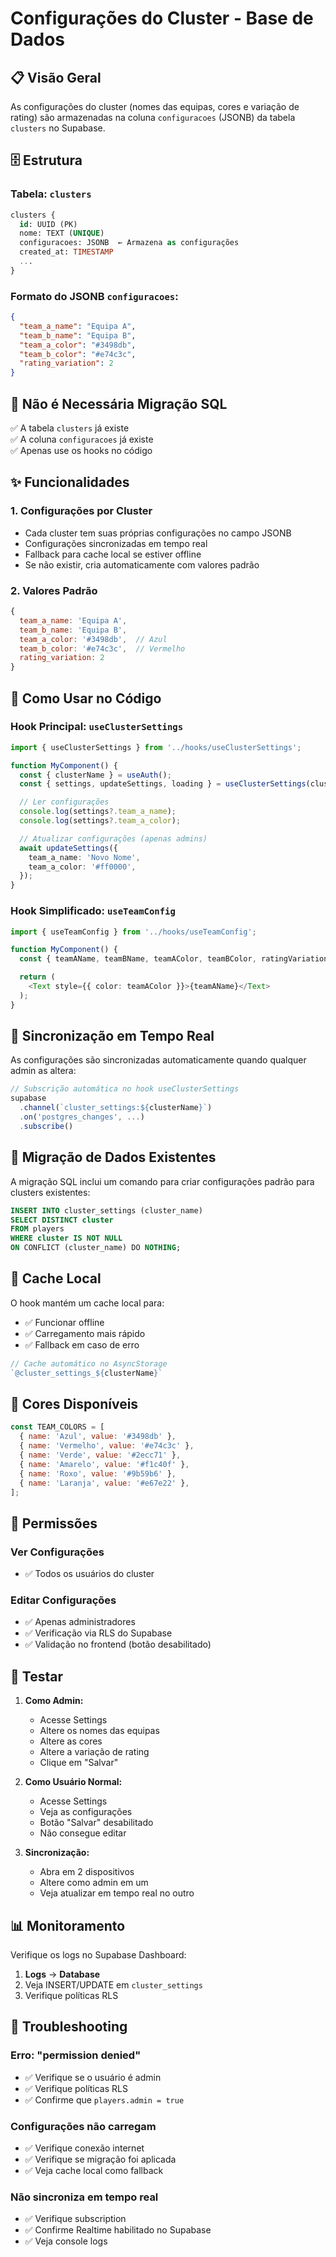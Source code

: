 # Configurações do Cluster - Base de Dados

## 📋 Visão Geral

As configurações do cluster (nomes das equipas, cores e variação de rating) são armazenadas na coluna `configuracoes` (JSONB) da tabela `clusters` no Supabase.

## 🗄️ Estrutura

### Tabela: `clusters`
```sql
clusters {
  id: UUID (PK)
  nome: TEXT (UNIQUE)
  configuracoes: JSONB  ← Armazena as configurações
  created_at: TIMESTAMP
  ...
}
```

### Formato do JSONB `configuracoes`:
```json
{
  "team_a_name": "Equipa A",
  "team_b_name": "Equipa B",
  "team_a_color": "#3498db",
  "team_b_color": "#e74c3c",
  "rating_variation": 2
}
```

## 🚀 Não é Necessária Migração SQL

✅ A tabela `clusters` já existe  
✅ A coluna `configuracoes` já existe  
✅ Apenas use os hooks no código  

## ✨ Funcionalidades

### 1. **Configurações por Cluster**
- Cada cluster tem suas próprias configurações no campo JSONB
- Configurações sincronizadas em tempo real
- Fallback para cache local se estiver offline
- Se não existir, cria automaticamente com valores padrão

### 2. **Valores Padrão**
```javascript
{
  team_a_name: 'Equipa A',
  team_b_name: 'Equipa B',
  team_a_color: '#3498db',  // Azul
  team_b_color: '#e74c3c',  // Vermelho
  rating_variation: 2
}
```

## 🔧 Como Usar no Código

### Hook Principal: `useClusterSettings`

```typescript
import { useClusterSettings } from '../hooks/useClusterSettings';

function MyComponent() {
  const { clusterName } = useAuth();
  const { settings, updateSettings, loading } = useClusterSettings(clusterName);

  // Ler configurações
  console.log(settings?.team_a_name);
  console.log(settings?.team_a_color);

  // Atualizar configurações (apenas admins)
  await updateSettings({
    team_a_name: 'Novo Nome',
    team_a_color: '#ff0000',
  });
}
```

### Hook Simplificado: `useTeamConfig`

```typescript
import { useTeamConfig } from '../hooks/useTeamConfig';

function MyComponent() {
  const { teamAName, teamBName, teamAColor, teamBColor, ratingVariation } = useTeamConfig();

  return (
    <Text style={{ color: teamAColor }}>{teamAName}</Text>
  );
}
```

## 📡 Sincronização em Tempo Real

As configurações são sincronizadas automaticamente quando qualquer admin as altera:

```typescript
// Subscrição automática no hook useClusterSettings
supabase
  .channel(`cluster_settings:${clusterName}`)
  .on('postgres_changes', ...)
  .subscribe()
```

## 🔄 Migração de Dados Existentes

A migração SQL inclui um comando para criar configurações padrão para clusters existentes:

```sql
INSERT INTO cluster_settings (cluster_name)
SELECT DISTINCT cluster
FROM players
WHERE cluster IS NOT NULL
ON CONFLICT (cluster_name) DO NOTHING;
```

## 💾 Cache Local

O hook mantém um cache local para:
- ✅ Funcionar offline
- ✅ Carregamento mais rápido
- ✅ Fallback em caso de erro

```typescript
// Cache automático no AsyncStorage
`@cluster_settings_${clusterName}`
```

## 🎨 Cores Disponíveis

```javascript
const TEAM_COLORS = [
  { name: 'Azul', value: '#3498db' },
  { name: 'Vermelho', value: '#e74c3c' },
  { name: 'Verde', value: '#2ecc71' },
  { name: 'Amarelo', value: '#f1c40f' },
  { name: 'Roxo', value: '#9b59b6' },
  { name: 'Laranja', value: '#e67e22' },
];
```

## 🔐 Permissões

### Ver Configurações
- ✅ Todos os usuários do cluster

### Editar Configurações
- ✅ Apenas administradores
- ✅ Verificação via RLS do Supabase
- ✅ Validação no frontend (botão desabilitado)

## 🧪 Testar

1. **Como Admin:**
   - Acesse Settings
   - Altere os nomes das equipas
   - Altere as cores
   - Altere a variação de rating
   - Clique em "Salvar"

2. **Como Usuário Normal:**
   - Acesse Settings
   - Veja as configurações
   - Botão "Salvar" desabilitado
   - Não consegue editar

3. **Sincronização:**
   - Abra em 2 dispositivos
   - Altere como admin em um
   - Veja atualizar em tempo real no outro

## 📊 Monitoramento

Verifique os logs no Supabase Dashboard:
1. **Logs** → **Database**
2. Veja INSERT/UPDATE em `cluster_settings`
3. Verifique políticas RLS

## 🐛 Troubleshooting

### Erro: "permission denied"
- ✅ Verifique se o usuário é admin
- ✅ Verifique políticas RLS
- ✅ Confirme que `players.admin = true`

### Configurações não carregam
- ✅ Verifique conexão internet
- ✅ Verifique se migração foi aplicada
- ✅ Veja cache local como fallback

### Não sincroniza em tempo real
- ✅ Verifique subscription
- ✅ Confirme Realtime habilitado no Supabase
- ✅ Veja console logs
